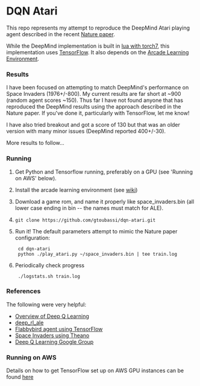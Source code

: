 # DQN Atari

This repo represents my attempt to reproduce the DeepMind Atari playing agent described in the recent [Nature paper](http://home.uchicago.edu/~arij/journalclub/papers/2015_Mnih_et_al.pdf).

While the DeepMind implementation is built in [lua with torch7](https://github.com/kuz/DeepMind-Atari-Deep-Q-Learner), this implementation uses [TensorFlow](http://tensorflow.org).  It also depends on the [Arcade Learning Environment](http://www.arcadelearningenvironment.org/).

### Results

I have been focused on attempting to match DeepMind's performance on Space Invaders (1976+/-800).  My current results are far short at ~900 (random agent scores ~150).  Thus far I have not found anyone that has reproduced the DeepMind results using the approach described in the Nature paper.  If you've done it, particularly with TensorFlow, let me know!

I have also tried breakout and got a score of 130 but that was an older version with many minor issues (DeepMind reported 400+/-30).

More results to follow...

### Running

1. Get Python and Tensorflow running, preferably on a GPU (see 'Running on AWS' below).
2. Install the arcade learning environment (see [wiki](https://github.com/gtoubassi/dqn-atari/wiki/Installing-ALE))
3. Download a game rom, and name it properly like space_invaders.bin (all lower case ending in bin -- the names must match for ALE).
4. `git clone https://github.com/gtoubassi/dqn-atari.git`
5. Run it!  The default parameters attempt to mimic the Nature paper configuration:

        cd dqn-atari
	    python ./play_atari.py ~/space_invaders.bin | tee train.log

6. Periodically check progress

        ./logstats.sh train.log

### References

The following were very helpful:

* [Overview of Deep Q Learning](http://www.nervanasys.com/demystifying-deep-reinforcement-learning/)
* [deep_rl_ale](https://github.com/Jabberwockyll/deep_rl_ale)
* [Flabbybird agent using TensorFlow](https://github.com/yenchenlin1994/DeepLearningFlappyBird)
* [Space Invaders using Theano](http://maciejjaskowski.github.io/2016/03/09/space-invaders.html)
* [Deep Q Learning Google Group](https://groups.google.com/forum/#!forum/deep-q-learning)

### Running on AWS

Details on how to get TensorFlow set up on AWS GPU instances can be found [here](https://github.com/gtoubassi/dqn-atari/wiki/Setting-up-TensorFlow-on-AWS-GPU)

